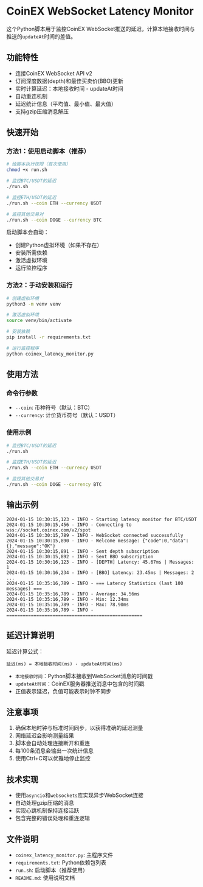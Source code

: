 # CoinEX WebSocket Latency Monitor

这个Python脚本用于监控CoinEX WebSocket推送的延迟，计算本地接收时间与推送的`updateAt`时间的差值。

## 功能特性

- 连接CoinEX WebSocket API v2
- 订阅深度数据(depth)和最佳买卖价(BBO)更新
- 实时计算延迟：本地接收时间 - updateAt时间
- 自动重连机制
- 延迟统计信息（平均值、最小值、最大值）
- 支持gzip压缩消息解压

## 快速开始

### 方法1：使用启动脚本（推荐）

```bash
# 给脚本执行权限（首次使用）
chmod +x run.sh

# 监控BTC/USDT的延迟
./run.sh

# 监控ETH/USDT的延迟
./run.sh --coin ETH --currency USDT

# 监控其他交易对
./run.sh --coin DOGE --currency BTC
```

启动脚本会自动：
- 创建Python虚拟环境（如果不存在）
- 安装所需依赖
- 激活虚拟环境
- 运行监控程序

### 方法2：手动安装和运行

```bash
# 创建虚拟环境
python3 -m venv venv

# 激活虚拟环境
source venv/bin/activate

# 安装依赖
pip install -r requirements.txt

# 运行监控程序
python coinex_latency_monitor.py
```

## 使用方法

### 命令行参数

- `--coin`: 币种符号（默认：BTC）
- `--currency`: 计价货币符号（默认：USDT）

### 使用示例

```bash
# 监控BTC/USDT的延迟
./run.sh

# 监控ETH/USDT的延迟
./run.sh --coin ETH --currency USDT

# 监控其他交易对
./run.sh --coin DOGE --currency BTC
```

## 输出示例

```
2024-01-15 10:30:15,123 - INFO - Starting latency monitor for BTC/USDT
2024-01-15 10:30:15,456 - INFO - Connecting to wss://socket.coinex.com/v2/spot
2024-01-15 10:30:15,789 - INFO - WebSocket connected successfully
2024-01-15 10:30:15,890 - INFO - Welcome message: {"code":0,"data":{},"message":"OK"}
2024-01-15 10:30:15,891 - INFO - Sent depth subscription
2024-01-15 10:30:15,892 - INFO - Sent BBO subscription
2024-01-15 10:30:16,123 - INFO - [DEPTH] Latency: 45.67ms | Messages: 1
2024-01-15 10:30:16,234 - INFO - [BBO] Latency: 23.45ms | Messages: 2
...
2024-01-15 10:35:16,789 - INFO - === Latency Statistics (last 100 messages) ===
2024-01-15 10:35:16,789 - INFO - Average: 34.56ms
2024-01-15 10:35:16,789 - INFO - Min: 12.34ms
2024-01-15 10:35:16,789 - INFO - Max: 78.90ms
2024-01-15 10:35:16,789 - INFO - ==================================================
```

## 延迟计算说明

延迟计算公式：
```
延迟(ms) = 本地接收时间(ms) - updateAt时间(ms)
```

- `本地接收时间`：Python脚本接收到WebSocket消息的时间戳
- `updateAt时间`：CoinEX服务器推送消息中包含的时间戳
- 正值表示延迟，负值可能表示时钟不同步

## 注意事项

1. 确保本地时钟与标准时间同步，以获得准确的延迟测量
2. 网络延迟会影响测量结果
3. 脚本会自动处理连接断开和重连
4. 每100条消息会输出一次统计信息
5. 使用Ctrl+C可以优雅地停止监控

## 技术实现

- 使用`asyncio`和`websockets`库实现异步WebSocket连接
- 自动处理gzip压缩的消息
- 实现心跳机制保持连接活跃
- 包含完整的错误处理和重连逻辑

## 文件说明

- `coinex_latency_monitor.py`: 主程序文件
- `requirements.txt`: Python依赖包列表
- `run.sh`: 启动脚本（推荐使用）
- `README.md`: 使用说明文档 
